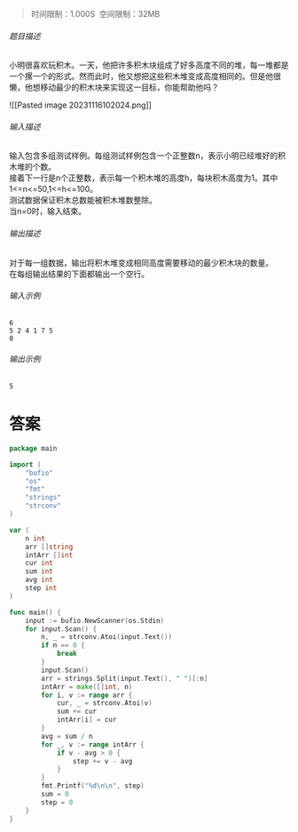 >时间限制：1.000S  空间限制：32MB

###### 题目描述

小明很喜欢玩积木。一天，他把许多积木块组成了好多高度不同的堆，每一堆都是一个摞一个的形式。然而此时，他又想把这些积木堆变成高度相同的。但是他很懒，他想移动最少的积木块来实现这一目标，你能帮助他吗？

![[Pasted image 20231116102024.png]]

###### 输入描述

输入包含多组测试样例。每组测试样例包含一个正整数n，表示小明已经堆好的积木堆的个数。  
接着下一行是n个正整数，表示每一个积木堆的高度h，每块积木高度为1。其中1<=n<=50,1<=h<=100。  
测试数据保证积木总数能被积木堆数整除。  
当n=0时，输入结束。  

###### 输出描述

对于每一组数据，输出将积木堆变成相同高度需要移动的最少积木块的数量。  
在每组输出结果的下面都输出一个空行。  

###### 输入示例

```
6
5 2 4 1 7 5
0
```

###### 输出示例

```
5

```

# 答案
```go
package main

import (
    "bufio"
    "os"
    "fmt"
    "strings"
    "strconv"
)

var (
    n int
    arr []string
    intArr []int
    cur int
    sum int
    avg int
    step int
)

func main() {
    input := bufio.NewScanner(os.Stdin)
    for input.Scan() {
        n, _ = strconv.Atoi(input.Text())
        if n == 0 {
            break
        }
        input.Scan()
        arr = strings.Split(input.Text(), " ")[:n]
        intArr = make([]int, n)
        for i, v := range arr {
            cur, _ = strconv.Atoi(v)
            sum += cur
            intArr[i] = cur
        }
        avg = sum / n
        for _, v := range intArr {
	        if v - avg > 0 {
		        step += v - avg
	        }
        }
        fmt.Printf("%d\n\n", step)
        sum = 0
        step = 0
    }
}
```

